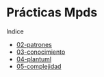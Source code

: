 # Prácticas Mpds

Indice

- [02-patrones](https://github.com/Juzzgoo/git_practicas/tree/main/02-patrones)
- [03-conocimiento](https://github.com/Juzzgoo/git_practicas/tree/main/03-conocimiento)
- [04-plantuml](https://github.com/Juzzgoo/git_practicas/tree/main/04-plantuml)
- [05-complejidad](https://github.com/Juzzgoo/git_practicas/tree/main/05-complejidad)